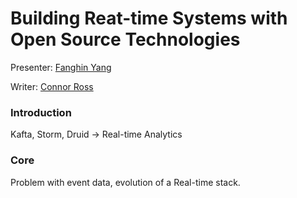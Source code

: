 Building Reat-time Systems with Open Source Technologies
======

Presenter: [Fanghin Yang](http://twitter.com/)

Writer: [Connor Ross](http://twitter.com/otter311)

### Introduction

Kafta, Storm, Druid -> Real-time Analytics

### Core

Problem with event data, evolution of a Real-time stack.


